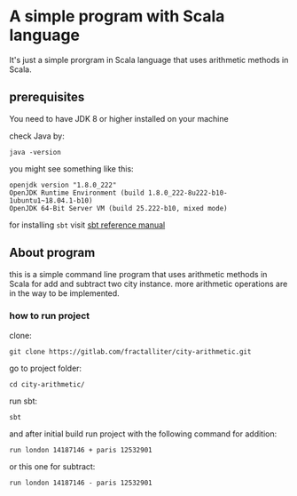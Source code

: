 # A simple program with Scala language

It's just a simple prorgram in Scala language that uses arithmetic methods in Scala.

## prerequisites

You need to have JDK 8 or higher installed on your machine

check Java by:

`java -version`

you might see something like this:

```
openjdk version "1.8.0_222"
OpenJDK Runtime Environment (build 1.8.0_222-8u222-b10-1ubuntu1~18.04.1-b10)
OpenJDK 64-Bit Server VM (build 25.222-b10, mixed mode)

```

for installing `sbt` visit [sbt reference manual](https://www.scala-sbt.org/release/docs/Setup.html)

## About program

this is a simple command line program that uses arithmetic methods in Scala for add and subtract two city instance. more arithmetic operations are in the way to be implemented.

### how to run project

clone:

`git clone https://gitlab.com/fractalliter/city-arithmetic.git`

go to project folder:

`cd city-arithmetic/`

run sbt:

`sbt`

and after initial build run project with the following command for addition:

`run london 14187146 + paris 12532901`

or this one for subtract:

`run london 14187146 - paris 12532901`